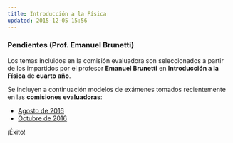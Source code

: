 ```yaml
---
title: Introducción a la Física
updated: 2015-12-05 15:56
---
```


### Pendientes (Prof. Emanuel Brunetti) 

Los temas incluidos en la comisión evaluadora son seleccionados a partir de los impartidos por el profesor **Emanuel Brunetti** en **Introducción a la Física** de **cuarto año**. 

Se incluyen a continuación modelos de exámenes tomados recientemente en las **comisiones evaluadoras**: 

* [Agosto de 2016](../medocs/4ifis/brunetti/2016_08_01_com_eval_int_fisica_brunetti.pdf)
* [Octubre de 2016](../medocs/4ifis/brunetti/2016_10_com_eval_int_fisica_brunetti.pdf)

¡Éxito!
